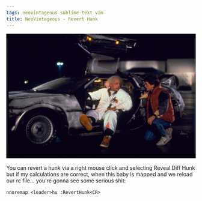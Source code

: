 ```yaml
---
tags: neovintageous sublime-text vim
title: NeoVintageous - Revert Hunk
---
```


![Back to the Future (1985)](/assets/2023-05-20-back-to-the-future.webp)

You can revert a hunk via a right mouse click and selecting Reveal Diff Hunk but if my calculations are correct, when this baby is mapped and we reload our rc file... you're gonna see some serious shit:

```vim
nnoremap <leader>hu :RevertHunk<CR>
```
